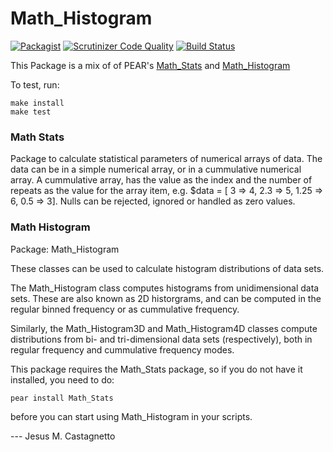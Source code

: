# Math_Histogram

[![Packagist](https://img.shields.io/packagist/dm/huasofoundries/math_histogram.svg)](https://packagist.org/packages/huasofoundries/math_histogram)
[![Scrutinizer Code Quality](https://scrutinizer-ci.com/g/HuasoFoundries/math_histogram/badges/quality-score.png?b=master)](https://scrutinizer-ci.com/g/HuasoFoundries/math_histogram/?branch=master) [![Build Status](https://scrutinizer-ci.com/g/HuasoFoundries/math_histogram/badges/build.png?b=master)](https://scrutinizer-ci.com/g/HuasoFoundries/math_histogram/build-status/master)



This Package is a mix of of PEAR's [Math_Stats](http://pear.php.net/package/Math_Stats) and [Math_Histogram](http://pear.php.net/package/Math_Histogram)

To test, run:

```
make install
make test
```


### Math Stats

Package to calculate statistical parameters of numerical arrays
of data. The data can be in a simple numerical array, or in a 
cummulative numerical array. A cummulative array, has the value
as the index and the number of repeats as the value for the
array item, e.g. $data = [ 3 => 4, 2.3 => 5, 1.25 => 6, 0.5 => 3].
Nulls can be rejected, ignored or handled as zero values.


### Math Histogram

Package: Math_Histogram

These classes can be used to calculate histogram distributions
of data sets.

The Math_Histogram class computes histograms from unidimensional
data sets. These are also known as 2D historgrams, and can be
computed in the regular binned frequency or as cummulative frequency.

Similarly, the Math_Histogram3D and Math_Histogram4D classes compute
distributions from bi- and tri-dimensional data sets (respectively),
both in regular frequency and cummulative frequency modes.

This package requires the Math_Stats package, so if you do not have it
installed, you need to do:

	pear install Math_Stats

before you can start using Math_Histogram in your scripts.

--- Jesus M. Castagnetto
